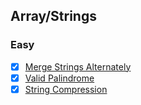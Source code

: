 
## Array/Strings

### Easy 

- [x] [Merge Strings Alternately](../../String/LeetCode75/merge-strings-alternately.md)
- [x] [Valid Palindrome](../../String/LeetCode75/valid-palindrome.md)
- [x] [String Compression](../../String/LeetCode75/string-compression.md)